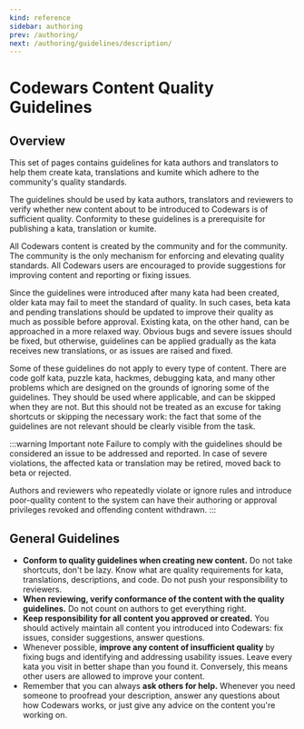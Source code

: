 ```yaml
---
kind: reference
sidebar: authoring
prev: /authoring/
next: /authoring/guidelines/description/
---
```


# Codewars Content Quality Guidelines

## Overview

This set of pages contains guidelines for kata authors and translators to help them create kata, translations and kumite which adhere to the community's quality standards.

The guidelines should be used by kata authors, translators and reviewers to verify whether new content about to be introduced to Codewars is of sufficient quality. Conformity to these guidelines is a prerequisite for publishing a kata, translation or kumite.

All Codewars content is created by the community and for the community. The community is the only mechanism for enforcing and elevating quality standards. All Codewars users are encouraged to provide suggestions for improving content and reporting or fixing issues.

Since the guidelines were introduced after many kata had been created, older kata may fail to meet the standard of quality. In such cases, beta kata and pending translations should be updated to improve their quality as much as possible before approval. Existing kata, on the other hand, can be approached in a more relaxed way. Obvious bugs and severe issues should be fixed, but otherwise, guidelines can be applied gradually as the kata receives new translations, or as issues are raised and fixed.

Some of these guidelines do not apply to every type of content. There are code golf kata, puzzle kata, hackmes, debugging kata, and many other problems which are designed on the grounds of ignoring some of the guidelines. They should be used where applicable, and can be skipped when they are not. But this should not be treated as an excuse for taking shortcuts or skipping the necessary work: the fact that some of the guidelines are not relevant should be clearly visible from the task.

:::warning Important note
Failure to comply with the guidelines should be considered an issue to be addressed and reported. In case of severe violations, the affected kata or translation may be retired, moved back to beta or rejected.

Authors and reviewers who repeatedly violate or ignore rules and introduce poor-quality content to the system can have their authoring or approval privileges revoked and offending content withdrawn.
:::

## General Guidelines

- **Conform to quality guidelines when creating new content.** Do not take shortcuts, don't be lazy. Know what are quality requirements for kata, translations, descriptions, and code. Do not push your responsibility to reviewers.
- **When reviewing, verify conformance of the content with the quality guidelines.** Do not count on authors to get everything right.
- **Keep responsibility for all content you approved or created.** You should actively maintain all content you introduced into Codewars: fix issues, consider suggestions, answer questions.
- Whenever possible, **improve any content of insufficient quality** by fixing bugs and identifying and addressing usability issues. Leave every kata you visit in better shape than you found it. Conversely, this means other users are allowed to improve your content.
- Remember that you can always **ask others for help.** Whenever you need someone to proofread your description, answer any questions about how Codewars works, or just give any advice on the content you're working on.
